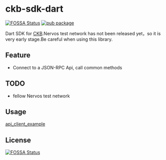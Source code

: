 # ckb-sdk-dart

[![FOSSA Status](https://app.fossa.io/api/projects/git%2Bgithub.com%2FCKBalance%2Fckb-sdk-dart.svg?type=shield)](https://app.fossa.io/projects/git%2Bgithub.com%2FCKBalance%2Fckb-sdk-dart?ref=badge_shield)
[![pub package](https://img.shields.io/pub/v/ckb_sdk.svg)](https://pub.dartlang.org/packages/ckb_sdk)

Dart SDK for [CKB](https://github.com/nervosnetwork/ckb).Nervos test network has not been released yet，so it is very early stage.Be careful when using this library.

## Feature

- Connect to a JSON-RPC Api, call common methods

## TODO

- fellow Nervos test network

## Usage

[api_client_example](https://github.com/BaojunCZ/ckb-sdk-dart/blob/master/example/api_client_example.dart)

## License

[![FOSSA Status](https://app.fossa.com/api/projects/git%2Bgithub.com%2FBaojunCZ%2Fckb-sdk-dart.svg?type=large)](https://app.fossa.com/projects/git%2Bgithub.com%2FBaojunCZ%2Fckb-sdk-dart?ref=badge_large)

